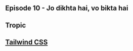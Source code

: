 ## Episode 10 - Jo dikhta hai, vo bikta hai

## Tropic
## [Tailwind CSS](https://tailwindcss.com/)


